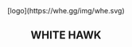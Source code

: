 <div style="text-align: center;"> 
  [logo](https://whe.gg/img/whe.svg) 
  <h2>WHITE HAWK</h2> 
</div>
